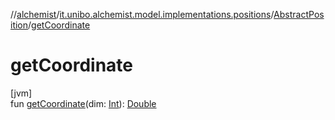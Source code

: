 //[alchemist](../../../index.md)/[it.unibo.alchemist.model.implementations.positions](../index.md)/[AbstractPosition](index.md)/[getCoordinate](get-coordinate.md)

# getCoordinate

[jvm]\
fun [getCoordinate](get-coordinate.md)(dim: [Int](https://kotlinlang.org/api/latest/jvm/stdlib/kotlin/-int/index.html)): [Double](https://kotlinlang.org/api/latest/jvm/stdlib/kotlin/-double/index.html)
